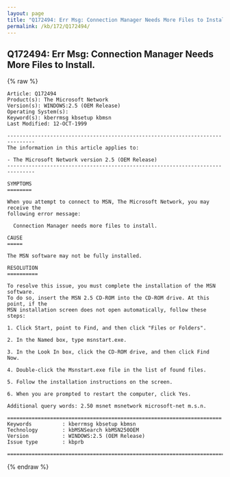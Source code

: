 ```yaml
---
layout: page
title: "Q172494: Err Msg: Connection Manager Needs More Files to Install."
permalink: /kb/172/Q172494/
---
```


## Q172494: Err Msg: Connection Manager Needs More Files to Install.

{% raw %}

	Article: Q172494
	Product(s): The Microsoft Network
	Version(s): WINDOWS:2.5 (OEM Release)
	Operating System(s): 
	Keyword(s): kberrmsg kbsetup kbmsn
	Last Modified: 12-OCT-1999
	
	-------------------------------------------------------------------------------
	The information in this article applies to:
	
	- The Microsoft Network version 2.5 (OEM Release) 
	-------------------------------------------------------------------------------
	
	SYMPTOMS
	========
	
	When you attempt to connect to MSN, The Microsoft Network, you may receive the
	following error message:
	
	  Connection Manager needs more files to install.
	
	CAUSE
	=====
	
	The MSN software may not be fully installed.
	
	RESOLUTION
	==========
	
	To resolve this issue, you must complete the installation of the MSN software.
	To do so, insert the MSN 2.5 CD-ROM into the CD-ROM drive. At this point, if the
	MSN installation screen does not open automatically, follow these steps:
	
	1. Click Start, point to Find, and then click "Files or Folders".
	
	2. In the Named box, type msnstart.exe.
	
	3. In the Look In box, click the CD-ROM drive, and then click Find Now.
	
	4. Double-click the Msnstart.exe file in the list of found files.
	
	5. Follow the installation instructions on the screen.
	
	6. When you are prompted to restart the computer, click Yes.
	
	Additional query words: 2.50 msnet msnetwork microsoft-net m.s.n.
	
	======================================================================
	Keywords          : kberrmsg kbsetup kbmsn 
	Technology        : kbMSNSearch kbMSN250OEM
	Version           : WINDOWS:2.5 (OEM Release)
	Issue type        : kbprb
	
	=============================================================================
	

{% endraw %}
